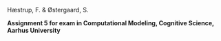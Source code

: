 Hæstrup, F. & Østergaard, S.

**Assignment 5 for exam in Computational Modeling, Cognitive Science, Aarhus University**
